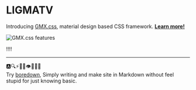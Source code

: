 # LIGMATV

Introducing [GMX.css](https://github.com/LIGMATV/gmx.css), material design based CSS framework. [**Learn more!**](https://dev.to/ligmatv/gmxcss-the-most-lightweight-material-design-based-framework-55g)

![GMX.css features](https://github.com/user-attachments/assets/1180f756-1f63-4f5d-b42f-9af615ac5260)

!!!!

---

🅰️🔍⚡💯🐥👁️🎨📝➗  
Try [boredown](https://github.com/LIGMATV/boredown), Simply writing and make site in Markdown without feel stupid for just knowing basic.
